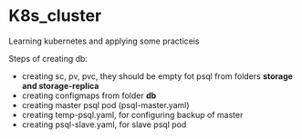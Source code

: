 # K8s_cluster
Learning kubernetes and applying some practiceis

Steps of creating db:
 - creating sc, pv, pvc, they should be empty fot psql from folders <b>storage and storage-replica</b>
 - creating configmaps from folder <b>db</b>
 - creating master psql pod (psql-master.yaml)
 - creating temp-psql.yaml, for configuring backup of master
 - creating psql-slave.yaml, for slave psql pod
